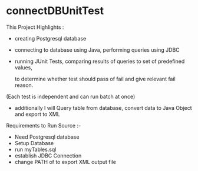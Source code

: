 # connectDBUnitTest

This Project Highlights :

- creating Postgresql database 

- connecting to database using Java, performing queries using JDBC

- running JUnit Tests, comparing results of queries to set of predefined values, 

  to determine whether test should pass of fail and give relevant fail reason.

(Each test is independent and can run batch at once)

- additionally I will Query table from database, convert data to Java Object and export to XML


Requirements to Run Source :-

- Need Postgresql database
- Setup Database
- run myTables.sql 
- establish JDBC Connection 
- change PATH of to export XML output file
